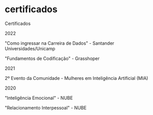 # certificados

Certificados

2022

"Como ingressar na Carreira de Dados" - Santander Universidades/Unicamp 

"Fundamentos de Codificação" - Grasshoper 

2021

2º Evento da Comunidade - Mulheres em Inteligência Artificial (MIA)

2020

"Inteligência Emocional" - NUBE

"Relacionamento Interpessoal" - NUBE
